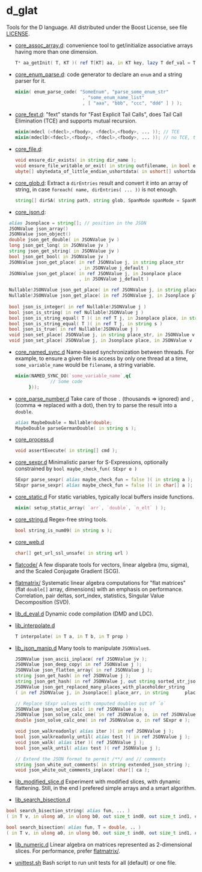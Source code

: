 # d\_glat

Tools for the D language. All distributed under the Boost License, see file [LICENSE](LICENSE).

 * [core\_assoc\_array.d](core_assoc_array.d): convenience tool to
   get/initialize associative arrays having more than one dimension.
   ```D
   T* aa_getInit( T, KT )( ref T[KT] aa, in KT key, lazy T def_val = T.init );
    ```


 * [core\_enum\_parse.d](core_enum_parse.d): code generator to declare an `enum` and a string parser for it.
   ```D
   mixin( enum_parse_code( "SomeEnum", "parse_some_enum_str"
                            , "some_enum_name_list"
                            , [ "aaa", "bbb", "ccc", "ddd" ] ) );
   ```

 * [core\_fext.d](core_fext.d): "fext" stands for "Fast Explicit Tail
   Calls", does Tail Call Elimination (TCE) and supports mutual
   recursion.
   ```D
   mixin(mdecl (<fdecl>,<fbody>, <fdecl>,<fbody>, ... )); // TCE
   mixin(mdeclD(<fdecl>,<fbody>, <fdecl>,<fbody>, ... )); // no TCE, to debug
   ```
   
 * [core\_file.d](core_file.d):
   ```D
   void ensure_dir_exists( in string dir_name );
   void ensure_file_writable_or_exit( in string outfilename, in bool ensure_dir = false );
   ubyte[] ubytedata_of_little_endian_ushortdata( in ushort[] ushortdata );
   ```
   
 * [core\_glob.d](core_glob.d): Extract a `dirEntries` result and convert it into an array of string, in case `foreach( name, dirEntries( ... ))` is not enough.
   ```D
   string[] dirSA( string path, string glob, SpanMode spanMode = SpanMode.breadth, bool followSymlink = false );
   ```

 * [core\_json.d](core_json.d):
  ```D
   alias Jsonplace = string[]; // position in the JSON
   JSONValue json_array()
   JSONValue json_object()
   double json_get_double( in JSONValue jv )
   long json_get_long( in JSONValue jv )
   string json_get_string( in JSONValue jv )
   bool json_get_bool( in JSONValue jv )
   JSONValue json_get_place( in ref JSONValue j, in string place_str
                             , in JSONValue j_default )
   JSONValue json_get_place( in ref JSONValue j, in Jsonplace place
                             , in JSONValue j_default )

   Nullable!JSONValue json_get_place( in ref JSONValue j, in string place_str )
   Nullable!JSONValue json_get_place( in ref JSONValue j, in Jsonplace place )
   
   bool json_is_integer( in ref Nullable!JSONValue j )
   bool json_is_string( in ref Nullable!JSONValue j )
   bool json_is_string_equal( T )( in ref T j, in Jsonplace place, in string s )
   bool json_is_string_equal( T )( in ref T j, in string s )
   bool json_is_true( in ref Nullable!JSONValue j )
   void json_set_place( JSONValue j, in string place_str, in JSONValue v )
   void json_set_place( JSONValue j, in Jsonplace place, in JSONValue v )
   ```

 * [core\_named\_sync.d](core_named_sync.d) Name-based synchronization between threads. For example, to ensure a given file is access by only one thread at a time, `some_variable_name` would be `filename`, a string variable.
   ```D
   mixin(NAMED_SYNC_DO(`some_variable_name`,q{
                // Some code
        }));
   ```
   
 * [core\_parse\_number.d](core_parse_number.d) Take care of those `.` (thousands => ignored) and `,` (comma => replaced with a dot), then try to parse the result into a `double`.
   ```D
   alias MaybeDouble = Nullable!double;
   MaybeDouble parseGermanDouble( in string s );
   ```

 * [core\_process.d](core_process.d)
   ```D
   void assertExecute( in string[] cmd );
   ```

 * [core\_sexpr.d](core_sexpr.d) Minimalistic parser for S-Expressions, optionally constrained by `bool maybe_check_fun( SExpr e )`
   ```D
   SExpr parse_sexpr( alias maybe_check_fun = false )( in string a );
   SExpr parse_sexpr( alias maybe_check_fun = false )( in char[] a );
   ```

 * [core\_static.d](core_static.d) For static variables, typically local buffers inside functions.
   ```D
   mixin( setup_static_array( `arr`, `double`, `n_elt` ) );
   ```

 * [core\_string.d](core_string.d) Regex-free string tools.
   ```D
   bool string_is_num09( in string s );
   ```
 * [core\_web.d](core_web.d)
   ```D
   char[] get_url_ssl_unsafe( in string url )
   ```

 * [flatcode/](flatcode/) A few disparate tools for vectors, linear algebra (mu, sigma), and the Scaled Conjugate Gradient (SCG).

 * [flatmatrix/](flatmatrix/) Systematic linear algebra computations for "flat matrices" (flat `double[]` array, dimensions) with an emphasis on performance. Correlation, pair deltas, sort_index, statistics, Singular Value Decomposition (SVD).

 * [lib\_d\_eval.d](lib_d_eval.d) Dynamic code compilation (DMD and LDC).

 * [lib\_interpolate.d](lib_interpolate.d)
   ```D
   T interpolate( in T a, in T b, in T prop )
   ```

 * [lib\_json\_manip.d](lib_json_manip.d) Many tools to manipulate `JSONValue`s.
   ```D
   JSONValue json_ascii_inplace( ref JSONValue jv );
   JSONValue json_deep_copy( in ref JSONValue j );
   JSONValue json_flatten_array( in ref JSONValue j );
   string json_get_hash( in ref JSONValue j );
   string json_get_hash( in ref JSONValue j, out string sorted_str_json );
   JSONValue json_get_replaced_many_places_with_placeholder_string
   ( in ref JSONValue j, in Jsonplace[] place_arr, in string      placeholder_string );

   // Replace SExpr values with computed doubles out of `o`
   JSONValue json_solve_calc( in ref JSONValue o );
   JSONValue json_solve_calc_one( in ref JSONValue o, in ref JSONValue v );
   double json_solve_calc_one( in ref JSONValue o, in ref SExpr e );

   void json_walkreadonly( alias iter )( in ref JSONValue j );
   bool json_walkreadonly_until( alias test )( in ref JSONValue j );
   void json_walk( alias iter )( ref JSONValue j );
   bool json_walk_until( alias test )( ref JSONValue j );

   // Extend the JSON format to permit /**/ and // comments
   string json_white_out_comments( in string extended_json_string );
   void json_white_out_comments_inplace( char[] ca );
   ```

 * [lib\_modified\_slice.d](lib_modified_slice.d) Experiment with modified slices, with dynamic flattening. Still, in the end I prefered simple arrays and a smart algorithm.

 * [lib\_search\_bisection.d](lib_search_bisection.d)
  ```D
  bool search_bisection_string( alias fun, ... )
  ( in T v, in ulong a0, in ulong b0, out size_t ind0, out size_t ind1, out double prop );

  bool search_bisection( alias fun, T = double, .. )
  ( in T v, in ulong a0, in ulong b0, out size_t ind0, out size_t ind1, out double prop );
  ```

 * [lib\_numeric.d](lib_numeric.d) Linear algebra on matrices represented as 2-dimensional slices. For performance, prefer [flatmatrix/](flatmatrix/).

 * [unittest.sh](unittest.sh) Bash script to run unit tests for all (default) or one file.
